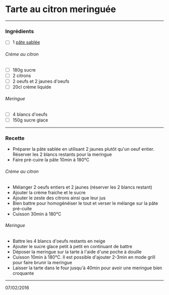 # Tarte au citron meringuée

---

### Ingrédients

- [ ] 1 [pâte sablée](./pate_sablee.md)

###### Crème au citron

- [ ] 180g sucre
- [ ] 2 citrons
- [ ] 2 oeufs et 2 jaunes d'oeufs
- [ ] 20cl crème liquide

###### Meringue

- [ ] 4 blancs d'oeufs
- [ ] 150g sucre glace

---

### Recette

- Préparer la pâte sablée en utilisant 2 jaunes plutôt qu'un oeuf entier. Réserver les 2 blancs restants pour la meringue
- Faire pré-cuire la pâte 10min à 180°C

###### Crème au citron

- Mélanger 2 oeufs entiers et 2 jaunes (réserver les 2 blancs restant)
- Ajouter la crème fraiche et le sucre
- Ajouter le zeste des citrons ainsi que leur jus
- Bien battre pour homogénéiser le tout et verser le mélange sur la pâte pré-cuite
- Cuisson 30min à 180°C

###### Meringue

- Battre les 4 blancs d'oeufs restants en neige
- Ajouter le sucre glace petit à petit en continuant de battre
- Déposer la meringue sur la tarte à l'aide d'une poche à douille
- Cuisson 10min à 180°C. Il est possible d'ajouter 2-3min en mode grill pour faire brunir la meringue 
- Laisser la tarte dans le four jusqu'à 40min pour avoir une meringue bien croquante

---

07/02/2016

